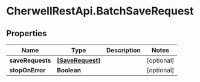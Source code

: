 # CherwellRestApi.BatchSaveRequest

## Properties
Name | Type | Description | Notes
------------ | ------------- | ------------- | -------------
**saveRequests** | [**[SaveRequest]**](SaveRequest.md) |  | [optional] 
**stopOnError** | **Boolean** |  | [optional] 


